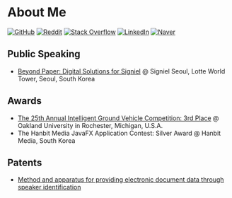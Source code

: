 # About Me

[![GitHub](https://img.shields.io/badge/GitHub-171515?logo=github&labelColor=gray)](https://github.com/madEffort)
[![Reddit](https://img.shields.io/badge/Reddit-FF5700?logo=reddit&labelColor=gray)](https://www.reddit.com/user/Ok-Vast7149/)
[![Stack Overflow](https://img.shields.io/badge/Stack%20Overflow-ef8236?logo=stackoverflow&labelColor=gray)](https://stackoverflow.com/users/25217828/madeffort)
[![LinkedIn](https://img.shields.io/badge/LinkedIn-0e76a8?logo=linkedin&labelColor=gray)](https://www.linkedin.com/in/madeffort/)
[![Naver](https://img.shields.io/badge/-Naver-2db400?logo=naver&logoColor=white&labelColor=gray)](https://search.naver.com/search.naver?where=nexearch&sm=tab_etc&mra=bjky&x_csa=%7B%22fromUi%22%3A%22kb%22%7D&pkid=1&os=32229226&qvt=0&query=%EA%B9%80%ED%98%84%EC%9A%B0%20it%EC%BB%A8%EC%84%A4%ED%84%B4%ED%8A%B8)

## Public Speaking

* [Beyond Paper: Digital Solutions for Signiel](/assets/signiel_speaking.gif) @ Signiel Seoul, Lotte World Tower, Seoul, South Korea

## Awards

* [The 25th Annual Intelligent Ground Vehicle Competition: 3rd Place](http://www.igvc.org/design/2017/2.pdf) @ Oakland University in Rochester, Michigan, U.S.A.
* The Hanbit Media JavaFX Application Contest: Silver Award @ Hanbit Media, South Korea

## Patents

* [Method and apparatus for providing electronic document data through speaker identification](https://patents.google.com/patent/KR102280453B1/en)
  
